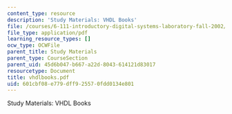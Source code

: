 ```yaml
---
content_type: resource
description: 'Study Materials: VHDL Books'
file: /courses/6-111-introductory-digital-systems-laboratory-fall-2002/601cbf08e779dff925570fdd0134e801_vhdlbooks.pdf
file_type: application/pdf
learning_resource_types: []
ocw_type: OCWFile
parent_title: Study Materials
parent_type: CourseSection
parent_uid: 45d6b047-b667-a22d-8043-614121d83017
resourcetype: Document
title: vhdlbooks.pdf
uid: 601cbf08-e779-dff9-2557-0fdd0134e801
---
```

Study Materials: VHDL Books

